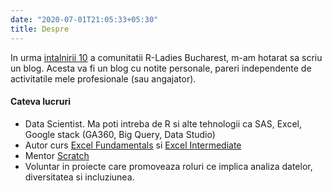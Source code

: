 ```yaml
---
date: "2020-07-01T21:05:33+05:30"
title: Despre
---
```


In urma [intalnirii 10](https://www.meetup.com/rladies-bucharest/events/271020664/) a comunitatii R-Ladies Bucharest, m-am hotarat sa scriu un blog. Acesta va fi un blog cu notite personale, pareri independente de activitatile mele profesionale (sau angajator).

#### Cateva lucruri

* Data Scientist. Ma poti intreba de R si alte tehnologii ca SAS, Excel, Google stack (GA360, Big Query, Data Studio)
* Autor curs [Excel Fundamentals](https://www.telacad.ro/cursuri/nou-curs-excel-fundamentals/) si [Excel Intermediate](https://www.telacad.ro/cursuri/curs-excel-intermediate/)
* Mentor [Scratch](https://scratch.mit.edu/users/ineszz/)
* Voluntar in proiecte care promoveaza roluri ce implica analiza datelor, diversitatea si incluziunea.

